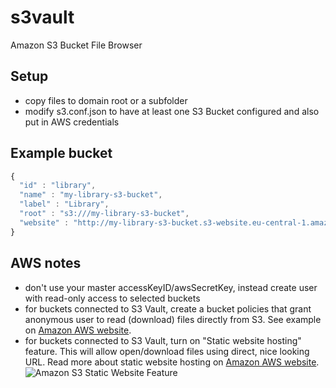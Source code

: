 # s3vault
Amazon S3 Bucket File Browser

## Setup
* copy files to domain root or a subfolder
* modify s3.conf.json to have at least one S3 Bucket configured and also put in AWS credentials
## Example bucket
```javascript
{
  "id" : "library", 
  "name" : "my-library-s3-bucket",
  "label" : "Library",
  "root" : "s3:///my-library-s3-bucket",
  "website" : "http://my-library-s3-bucket.s3-website.eu-central-1.amazonaws.com"
}
```
## AWS notes
* don't use your master accessKeyID/awsSecretKey, instead create user with read-only access to selected buckets
* for buckets connected to S3 Vault, create a bucket policies that grant anonymous user to read (download) files directly from S3. See example on [Amazon AWS website](http://docs.aws.amazon.com/AmazonS3/latest/dev/example-bucket-policies.html#example-bucket-policies-use-case-2).
* for buckets connected to S3 Vault, turn on "Static website hosting" feature. This will allow open/download files using direct, nice looking URL. Read more about static website hosting on [Amazon AWS website](https://docs.aws.amazon.com/AmazonS3/latest/dev/WebsiteHosting.html).
![Amazon S3 Static Website Feature](https://s3.amazonaws.com/rodionbykov/2017/aws-s3-bucket-static-website-hosting-feature.png "Amazon S3 Static Website Feature")
